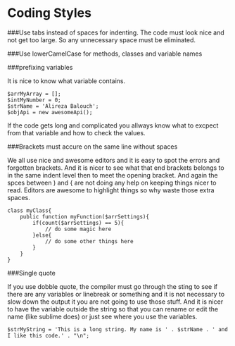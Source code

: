 Coding Styles
===

###Use tabs instead of spaces for indenting.
The code must look nice and not get too large.
So any unnecessary space must be eliminated.

###Use lowerCamelCase for methods, classes and variable names

###prefixing variables

It is nice to know what variable contains.

    $arrMyArray = [];
    $intMyNumber = 0;
    $strName = 'Alireza Balouch';
    $objApi = new awesomeApi();
    
If the code gets long and complicated you allways know what to excpect from that variable and how to check the values.

###Brackets must accure on the same line without spaces

We all use nice and awesome editors and it is easy to spot the errors and forgotten brackets.
And it is nicer to see what that end brackets belongs to in the same indent level then to meet the opening bracket.
And again the spces between ) and { are not doing any help on keeping things nicer to read. Editors are awesome to highlight things so why waste those extra spaces.

    class myClass{
        public function myFunction($arrSettings){
            if(count($arrSettings) == 5){
                // do some magic here
            }else{
                // do some other things here    
            }
        }
    }


###Single quote

If you use dobble quote, the compiler must go through the sting to see if there are any variables or linebreak or something and it is not necessary to slow down the output it you are not going to use those stuff. And it is nicer to have the variable outside the  string so that you can rename or edit the name (like sublime does) or just see where you use the variables.

    $strMyString = 'This is a long string. My name is ' . $strName . ' and I like this code.' . "\n";
    
